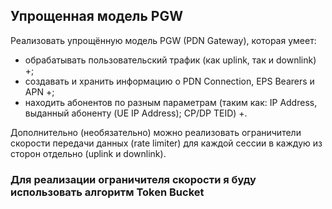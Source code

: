 ## Упрощенная модель PGW

Реализовать упрощённую модель PGW (PDN Gateway), которая умеет:

- обрабатывать пользовательский трафик (как uplink, так и downlink) +;
- создавать и хранить информацию о PDN Connection, EPS Bearers и APN +;
- находить абонентов по разным параметрам (таким как: IP Address, выданный абоненту (UE IP Address); CP/DP TEID) +.

Дополнительно (необязательно) можно реализовать ограничители скорости передачи данных (rate limiter) для каждой сессии
в каждую из сторон отдельно (uplink и downlink).

### Для реализации ограничителя скорости я буду использовать алгоритм Token Bucket